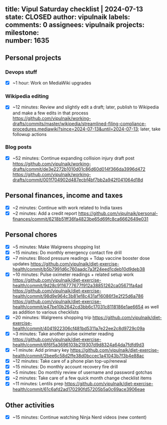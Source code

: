 title:	Vipul Saturday checklist | 2024-07-13
state:	CLOSED
author:	vipulnaik
labels:	
comments:	0
assignees:	vipulnaik
projects:	
milestone:	
number:	1635
--
## Personal projects

### Devops stuff

- [x] ~1 hour: Work on MediaWiki upgrades

### Wikipedia editing

- [x] ~12 minutes: Review and slightly edit a draft; later, publish to Wikipedia and make a few edits in that process https://github.com/vipulnaik/working-drafts/commits/master/wikipedia/streamlined-filing-compliance-procedures.mediawiki?since=2024-07-13&until=2024-07-13; later, take followup actions

### Blog posts

- [x] ~52 minutes: Continue expanding collision injury draft post https://github.com/vipulnaik/working-drafts/commit/de3e2272b1010d01c86d60d014f366da3996d472 https://github.com/vipulnaik/working-drafts/commit/001f704902d487ecbf4bf7bb2a942f041064d18d

## Personal finances, income and taxes

- [x] ~2 minutes: Continue with work related to India taxes
- [x] ~2 minutes: Add a credit report https://github.com/vipulnaik/personal-finances/commit/6218b51ff36fa4823be65d69fc8ca6662649e031 

## Personal chores

- [x] ~5 minutes: Make Walgreens shopping list
- [x] ~15 minutes: Do monthly emergency contact fire drill
- [x] ~7 minutes: Blood pressure readings + Tdap vaccine booster dose updates https://github.com/vipulnaik/diet-exercise-health/commit/b5b7991d6c760aadc7a3f24eed1cdeb10d9deb38
- [x] ~10 minutes: Pulse oximeter readings + related setup work https://github.com/vipulnaik/diet-exercise-health/commit/9d28c9116777677f912a38851262ca05671fa4ad https://github.com/vipulnaik/diet-exercise-health/commit/98d9e964c3b81ef8c431af16086f3e2f25d6a786 https://github.com/vipulnaik/diet-exercise-health/commit/e47be10b2642cd3bb6c17031c8118186e1ae6654 as well as addition to various checklists
- [x] ~20 minutes: Walgreens shopping trip https://github.com/vipulnaik/diet-exercise-health/commit/4041922306cf481bd5311a7e22ee2c8d9729c09a
- [x] ~3 minutes: Take another pulse oximeter reading https://github.com/vipulnaik/diet-exercise-health/commit/6f6f5a3696103b219307d9d8324a64da7fdfd9d3
- [x] ~1 minute: Add primary key https://github.com/vipulnaik/diet-exercise-health/commit/2bee6c58d2ffe38d0bccec1a41043b7f3b4e88ac
- [x] ~12 minutes: Take care of a phone plan top-up/renewal
- [x] ~15 minutes: Do monthly account recovery fire drill
- [x] ~5 minutes: Do monthly review of username and password gotchas
- [x] ~2 minutes: Take care of a few quick month change checklist items
- [x] ~11 minutes: Lentils prep https://github.com/vipulnaik/diet-exercise-health/commit/61c6afd2ad170290fd57205b5a0c69ace3906eae

## Other activities

- [x] ~15 minutes: Continue watching Ninja Nerd videos (new content)
